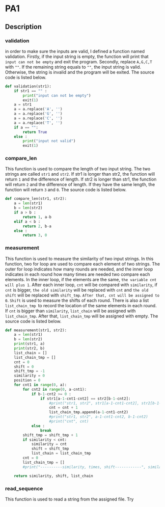 # PA1
## Description
### validation
in order to make sure the inputs are valid, I defined a function named validation. Firstly, if the input string is empty, the function will print that `input can not be empty` and exit the program. Secondly, replace `A,G,C,T` with `""`. If the remaining string equals to `""`, the input string is valid. Otherwise, the string is invalid and the program will be exited. The source code is listed below.
```Python
def validation(str1):
	if str1 == "" :
		print("input can not be empty")
		exit(1)
	a = str1
	a = a.replace('A', '')
	a = a.replace('G', '')
	a = a.replace('C', '')
	a = a.replace('T', '')
	if a == "":
		return True
	else :
		print("input not valid")
		exit(1)
```
### compare_len
This function is used to compare the length of two input string. The two strings are called `str1` and `str2`. If str1 is longer than str2, the function will return `1` and the difference of length. If str2 is longer than str1, the function will return `2` and the difference of length. If they have the same length, the function will return `3` and `0`. The source code is listed below.
```Python
def compare_len(str1, str2):
	a = len(str1)
	b = len(str2)
	if a > b :
		return 1, a-b
	elif a < b :
		return 2, b-a
	else :
		return 3, 0
```
### measurement
This function is used to measure the similarity of two input strings. In this function, two for loop are used to compare each element of two strings. The outer for loop indicates how many rounds are needed, and the inner loop indicates in each round how many times are needed two compare each elements. In the inner loop, if the elements are the same, `the variable cnt will plus 1`. After each inner loop, `cnt` will be compared with `similarity`, if `cnt` is bigger, `the old similarity` will be replaced with `cnt` and `the old shift` will be replaced with `shift_tmp`. `After that, cnt will be assigned to 0`. `Shift` is used to measure the shifts of each round.  There is also a list `list_chain_tmp `to record the location of the same elements in each round. If `cnt` is bigger than `similarity`, `list_chain` will be assigned with `list_chain_tmp`. After that, `list_chain_tmp` will be assigned with empty. The source code is listed below.
```Python
def measurement(str1, str2): 
	a = len(str1)
	b = len(str2)
	print(str1, a)
	print(str2, b)
	list_chain = []
	list_chain_tmp = []
	cnt = 0
	shift = 0
	shift_tmp = -1
	similarity = 0
	position = 0
	for cnt1 in range(0, a):
		for cnt2 in range(0, a-cnt1):
			if b-1-cnt2 >= 0 :
				if str1[a-1-cnt1-cnt2] == str2[b-1-cnt2]:
					#print("str1, str2", str1[a-1-cnt1-cnt2], str2[b-1-cnt2])
					cnt = cnt + 1
					list_chain_tmp.append(a-1-cnt1-cnt2)
					#print("str1, str2", a-1-cnt1-cnt2, b-1-cnt2)
					#print("cnt", cnt)
			else : 
				break
		shift_tmp = shift_tmp + 1
		if similarity < cnt:
			similarity = cnt
			shift = shift_tmp
			list_chain = list_chain_tmp
		cnt = 0
		list_chain_tmp = []
		#print("----------similarity, times, shift------------", similarity, cnt1, shift)

	return similarity, shift, list_chain
```
### read_sequence
This function is used to read a string from the assigned file. Try
